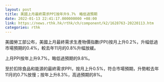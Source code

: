 ```yaml
---
layout: post
title: 美國上月最終需求PPI按年升9.7%　略低過預期
date: 2022-01-13 22:41:17.000000000 +08:00
link: https://news.rthk.hk/rthk/ch/component/k2/1628763-20220113.htm
categories: rthk
---
```


美國勞工部公布，美國上月最終需求生產物價指數(PPI)按月上升0.2%，升幅低過市場預期的0.4%，較去年11月的0.8%升幅放緩。

上月PPI按年上升9.7%，略低過預期的9.8%。

至於扣除食品和能源的最終需求PPI，按月上升0.5%，符合市場預期，升勢較去年11月的0.7%放慢；按年上升8.3%，高過預期的8%。
